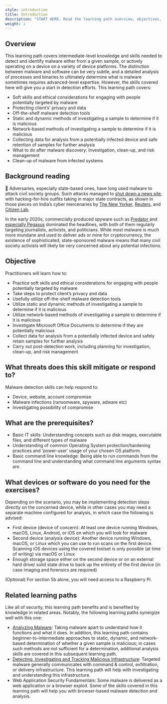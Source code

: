 ```yaml
---
style: introduction
title: Introduction
description: "START HERE. Read the learning path overview, objectives, associated threats, and prerequisites."
weight: 1
---
```


## Overview

This learning path covers intermediate-level knowledge and skills needed to detect and identify malware either from a given sample, or actively operating on a device on a variety of device platforms. The distinction between malware and software can be very subtle, and a detailed analysis of processes and binaries to ultimately determine what is malware sometimes requires advanced-level expertise. However, the skills covered here will give you a start in detection efforts. This learning path covers:

- Soft skills and ethical considerations for engaging with people potentially targeted by malware
- Protecting client’s’ privacy and data
- Off-the-shelf malware detection tools
- Static and dynamic methods of investigating a sample to determine if it is malicious
- Network-based methods of investigating a sample to determine if it is malicious
- Collecting data for analysis from a potentially infected device and safe retention of samples for further analysis
- What to do after malware discovery: Investigation, clean-up, and risk management
- Clean-up of malware from infected systems

## Background reading

📕 Adversaries, especially state-based ones, have long used malware to attack civil society groups. Such attacks managed to [shut down a news site](https://www.amnesty.org/en/latest/research/2016/12/how-a-hacking-campaign-helped-shut-down-an-award-winning-news-site/), with hacking-for-hire outfits taking in major state contracts, as shown in those pieces on India’s cyber mercenaries by [The New Yorker](https://www.newyorker.com/news/annals-of-crime/a-confession-exposes-indias-secret-hacking-industry), [Reuters](https://www.reuters.com/investigates/special-report/usa-hackers-litigation/), and [Citizen Lab](https://citizenlab.ca/2020/06/dark-basin-uncovering-a-massive-hack-for-hire-operation/).

In the early 2020s, commercially produced spyware such as [Predator ](https://eic.network/projects/predator-files.html)and [especially Pegasus](https://www.amnesty.org/en/latest/news/2022/03/the-pegasus-project-how-amnesty-tech-uncovered-the-spyware-scandal-new-video/) dominated the headlines, with both of them regularly targeting journalists, activists, and politicians. While most malware is much more mundane and used to deliver ads or mine for cryptocurrency, the existence of sophisticated, state-sponsored malware means that many civil society activists will likely be very concerned about any potential infections.

## Objective

Practitioners will learn how to:

- Practice soft skills and ethical considerations for engaging with people potentially targeted by malware
- Take steps to protect client’s privacy and data
- Usefully utilize off-the-shelf malware detection tools
- Utilize static and dynamic methods of investigating a sample to determine if it is malicious
- Utilize network-based methods of investigating a sample to determine if it is malicious
- Investigate Microsoft Office Documents to determine if they are potentially malicious
- Collect data for analysis from a potentially infected device and safely retain samples for further analysis
- Carry out post-detection work, including planning for investigation, clean-up, and risk management

## What threats does this skill mitigate or respond to?

Malware detection skills can help respond to:

- Device, website, account compromise
- Malware infections (ransomware, spyware, adware etc)
- Investigating possibility of compromise

## What are the prerequisites?

- Basic IT skills: Understanding concepts such as disk images, executable files, and different types of malware
- Understanding of common Operating System protection/hardening practices and ‘power-user’ usage of your chosen OS platform.
- Basic command line knowledge: Being able to run commands from the command line and understanding what command line arguments syntax are.

## What devices or software do you need for the exercises?

Depending on the scenario, you may be implementing detection steps directly on the concerned device, while in other cases you may need a separate machine configured for analysis, in which case the following is advised:

- First device (device of concern): At least one device running Windows, macOS, Linux, Android, or iOS on which you will look for malware
- Second device (analysis device): Another device running Windows, macOS, or Linux which you can use to run scans on the first device. Scanning iOS devices using the covered toolset is only possible (at time of writing) via macOS or Linux
- Enough storage space either on the second device or on an external hard drive/ solid state drive to back up the entirety of the first device (in case imaging and forensics are required)

(Optional) For section 5b alone, you will need access to a Raspberry Pi.

## Related learning paths

Like all of security, this learning path benefits and is benefited by knowledge in related areas. Notably, the following learning paths synergize well with this one:

- [Analyzing Malware](https://docs.google.com/document/d/1tgvDPn7FXoaZVrdULKYu8HeOrfDaoelKJLzojDDA6mg/edit): Taking malware apart to understand how it functions and what it does. In addition, this learning path contains beginner-to-intermediate approaches to static, dynamic, and network-based determination of whether a given sample is malicious; in cases such methods are not sufficient for a determination, additional analysis skills are covered in this subsequent learning path.
- [Detecting, Investigating and Tracking Malicious Infrastructure](https://docs.google.com/document/d/13if8JvR_TsGxja0Il48NBM-S1LKs29w_R_3LxxiLxS4/edit): Targeted malware generally communicates with command & control, exfiltration, or delivery infrastructure. This learning path will help with investigating and understanding this infrastructure.
- Web Application Security Fundamentals: Some malware is delivered as a web application or a browser exploit. Some of the skills covered in this learning path will help you with browser-based malware detection and analysis.
